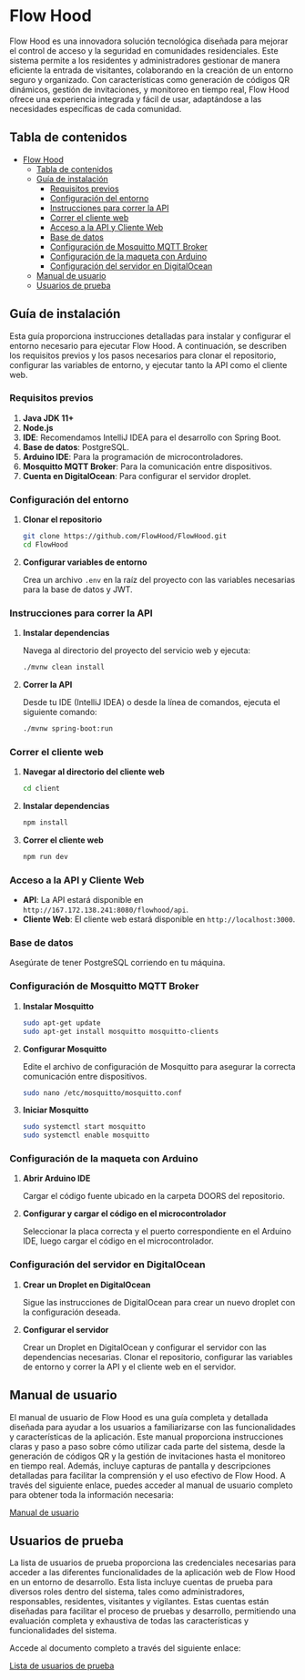 # Flow Hood

Flow Hood es una innovadora solución tecnológica diseñada para mejorar el control de acceso y la seguridad en comunidades residenciales. Este sistema permite a los residentes y administradores gestionar de manera eficiente la entrada de visitantes, colaborando en la creación de un entorno seguro y organizado. Con características como generación de códigos QR dinámicos, gestión de invitaciones, y monitoreo en tiempo real, Flow Hood ofrece una experiencia integrada y fácil de usar, adaptándose a las necesidades específicas de cada comunidad.

## Tabla de contenidos

- [Flow Hood](#flow-hood)
  - [Tabla de contenidos](#tabla-de-contenidos)
  - [Guía de instalación](#guía-de-instalación)
    - [Requisitos previos](#requisitos-previos)
    - [Configuración del entorno](#configuración-del-entorno)
    - [Instrucciones para correr la API](#instrucciones-para-correr-la-api)
    - [Correr el cliente web](#correr-el-cliente-web)
    - [Acceso a la API y Cliente Web](#acceso-a-la-api-y-cliente-web)
    - [Base de datos](#base-de-datos)
    - [Configuración de Mosquitto MQTT Broker](#configuración-de-mosquitto-mqtt-broker)
    - [Configuración de la maqueta con Arduino](#configuración-de-la-maqueta-con-arduino)
    - [Configuración del servidor en DigitalOcean](#configuración-del-servidor-en-digitalocean)
  - [Manual de usuario](#manual-de-usuario)
  - [Usuarios de prueba](#usuarios-de-prueba)

## Guía de instalación

Esta guía proporciona instrucciones detalladas para instalar y configurar el entorno necesario para ejecutar Flow Hood. A continuación, se describen los requisitos previos y los pasos necesarios para clonar el repositorio, configurar las variables de entorno, y ejecutar tanto la API como el cliente web.

### Requisitos previos

1. **Java JDK 11+**
2. **Node.js**
3. **IDE**: Recomendamos IntelliJ IDEA para el desarrollo con Spring Boot.
4. **Base de datos**: PostgreSQL.
5. **Arduino IDE**: Para la programación de microcontroladores.
6. **Mosquitto MQTT Broker**: Para la comunicación entre dispositivos.
7. **Cuenta en DigitalOcean**: Para configurar el servidor droplet.

### Configuración del entorno

1. **Clonar el repositorio**

    ```bash
    git clone https://github.com/FlowHood/FlowHood.git
    cd FlowHood
    ```

2. **Configurar variables de entorno**

    Crea un archivo `.env` en la raíz del proyecto con las variables necesarias para la base de datos y JWT.

### Instrucciones para correr la API

1. **Instalar dependencias**

    Navega al directorio del proyecto del servicio web y ejecuta:

    ```bash
    ./mvnw clean install
    ```

2. **Correr la API**

    Desde tu IDE (IntelliJ IDEA) o desde la línea de comandos, ejecuta el siguiente comando:

    ```bash
    ./mvnw spring-boot:run
    ```

### Correr el cliente web

1. **Navegar al directorio del cliente web**

    ```bash
    cd client
    ```

2. **Instalar dependencias**

    ```bash
    npm install
    ```

3. **Correr el cliente web**

    ```bash
    npm run dev
    ```

### Acceso a la API y Cliente Web

- **API**: La API estará disponible en `http://167.172.138.241:8080/flowhood/api`.
- **Cliente Web**: El cliente web estará disponible en `http://localhost:3000`.

### Base de datos

Asegúrate de tener PostgreSQL corriendo en tu máquina.


### Configuración de Mosquitto MQTT Broker

1. **Instalar Mosquitto**

    ```bash
    sudo apt-get update
    sudo apt-get install mosquitto mosquitto-clients
    ```

2. **Configurar Mosquitto**

    Edite el archivo de configuración de Mosquitto para asegurar la correcta comunicación entre dispositivos.

    ```bash
    sudo nano /etc/mosquitto/mosquitto.conf
    ```

3. **Iniciar Mosquitto**

    ```bash
    sudo systemctl start mosquitto
    sudo systemctl enable mosquitto
    ```

### Configuración de la maqueta con Arduino

1. **Abrir Arduino IDE**

    Cargar el código fuente ubicado en la carpeta DOORS del repositorio.

2. **Configurar y cargar el código en el microcontrolador**

    Seleccionar la placa correcta y el puerto correspondiente en el Arduino IDE, luego cargar el código en el microcontrolador.

### Configuración del servidor en DigitalOcean

1. **Crear un Droplet en DigitalOcean**

    Sigue las instrucciones de DigitalOcean para crear un nuevo droplet con la configuración deseada.

2. **Configurar el servidor**

    Crear un Droplet en DigitalOcean y configurar el servidor con las dependencias necesarias. Clonar el repositorio, configurar las variables de entorno y correr la API y el cliente web en el servidor.

## Manual de usuario

El manual de usuario de Flow Hood es una guía completa y detallada diseñada para ayudar a los usuarios a familiarizarse con las funcionalidades y características de la aplicación. Este manual proporciona instrucciones claras y paso a paso sobre cómo utilizar cada parte del sistema, desde la generación de códigos QR y la gestión de invitaciones hasta el monitoreo en tiempo real. Además, incluye capturas de pantalla y descripciones detalladas para facilitar la comprensión y el uso efectivo de Flow Hood. A través del siguiente enlace, puedes acceder al manual de usuario completo para obtener toda la información necesaria:

[Manual de usuario](https://docs.google.com/document/d/1JW3Yr2TU5ZEaJOoONNMen8uhpnPhz2b1CJAfUF1lF0w/edit?usp=drive_link)

## Usuarios de prueba

La lista de usuarios de prueba proporciona las credenciales necesarias para acceder a las diferentes funcionalidades de la aplicación web de Flow Hood en un entorno de desarrollo. Esta lista incluye cuentas de prueba para diversos roles dentro del sistema, tales como administradores, responsables, residentes, visitantes y vigilantes. Estas cuentas están diseñadas para facilitar el proceso de pruebas y desarrollo, permitiendo una evaluación completa y exhaustiva de todas las características y funcionalidades del sistema.  

Accede al documento completo a través del siguiente enlace:

[Lista de usuarios de prueba](https://docs.google.com/document/d/1IfWtDGrIP_p0RbCAxUPHvhbktxYP-ZMw8LlBuFdZJmQ/edit?usp=drive_link)

<!-- # Proyecto N-capas

## Indicaciones de los commits:

- Crear una nueva rama a partir de DEVELOP que tenga el formato de `feature/<lo que van a crear>`, por ejemplo:

  - `feature/components-buttons` Para botones.
  - `feature/components-screen-home` Para las vistas de React.

- Trabajar en esa rama y luego hacer commits descriptivos usando [esta guía](https://gist.github.com/lisawolderiksen/a7b99d94c92c6671181611be1641c733)

- Crear un PULL REQUEST y esperar confirmación.

NO PUSHEAR NADA A LA RAMA `DEVELOP` NI A LA RAMA `MAIN`, solo trabajar en ramas llamadas "feature/" pero nunca en develop

## Indicaciones generales

- React se trabaja en la carpeta `Client`
- Arduino se trabaja en la carpeta `Doors`
- Datos falsos de BD se trabaja en la carpeta `Data`
- Spring boot se trabaja en la carpeta `Server`

## Indicaciones del código

- Instalarse la extensión de **Prettier - Code formatter** en VSCode para React.
- Correr el programa con `npm run dev`   -->